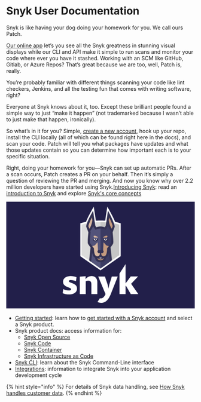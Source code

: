 # Snyk User Documentation

Snyk is like having your dog doing your homework for you. We call ours Patch.

[Our online app](https://snyk.io/login?cta=sign-up\&loc=nav\&page=support_docs_page) let’s you see all the Snyk greatness in stunning visual displays while our CLI and API make it simple to run scans and monitor your code where ever you have it stashed. Working with an SCM like GitHub, Gitlab, or Azure Repos? That’s great because we are too, well, Patch is, really.

You’re probably familiar with different things scanning your code like lint checkers, Jenkins, and all the testing fun that comes with writing software, right?

Everyone at Snyk knows about it, too. Except these brilliant people found a simple way to just “make it happen” (not trademarked because I wasn’t able to just make that happen, ironically).

So what’s in it for you? Simple, [create a new account](https://snyk.io/login?cta=sign-up\&loc=nav\&page=support_docs_page), hook up your repo, install the CLI locally (all of which can be found right here in the docs), and scan your code. Patch will tell you what packages have updates and what those updates contain so you can determine how important each is to your specific situation.

Right, doing your homework for you—Snyk can set up automatic PRs. After a scan occurs, Patch creates a PR on your behalf. Then it’s simply a question of reviewing the PR and merging. And now you know why over 2.2 million developers have started using Snyk.[Introducing Snyk](introducing-snyk/): read an [introduction to Snyk](introducing-snyk/introduction-to-snyk/) and explore [Snyk's core concepts](introducing-snyk/snyks-core-concepts/)

![Patch, our mascot, a developer's best friend.](.gitbook/assets/logo-vertical-solid-background.png)

* [Getting started](getting-started/): learn how to [get started with a Snyk account](getting-started/getting-started-snyk-products/) and select a Snyk product.
* Snyk product docs: access information for:
  * [Snyk Open Source](products/snyk-open-source/)
  * [Snyk Code](products/snyk-code/)
  * [Snyk Container](products/snyk-container/)
  * [Snyk Infrastructure as Code](products/snyk-infrastructure-as-code/)
* [Snyk CLI](features/snyk-cli/): learn about the Snyk Command-Line interface 
* [Integrations](features/integrations/): information to integrate Snyk into your application development cycle

{% hint style="info" %}
For details of Snyk data handling, see [How Snyk handles customer data](https://snyk.io/wp-content/uploads/Snyk-dataflows-How-Snyk-handles-customer-data.pdf).
{% endhint %}
